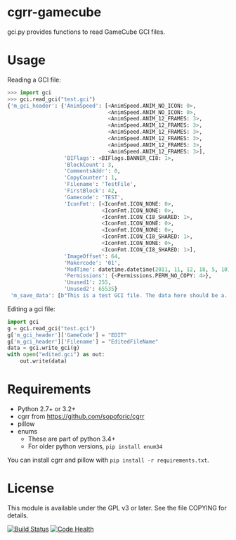 cgrr-gamecube
=============

gci.py provides functions to read GameCube GCI files.

Usage
=====

Reading a GCI file:

```python
>>> import gci
>>> gci.read_gci("test.gci")
{'m_gci_header': {'AnimSpeed': [<AnimSpeed.ANIM_NO_ICON: 0>,
                                <AnimSpeed.ANIM_NO_ICON: 0>,
                                <AnimSpeed.ANIM_12_FRAMES: 3>,
                                <AnimSpeed.ANIM_12_FRAMES: 3>,
                                <AnimSpeed.ANIM_12_FRAMES: 3>,
                                <AnimSpeed.ANIM_12_FRAMES: 3>,
                                <AnimSpeed.ANIM_12_FRAMES: 3>,
                                <AnimSpeed.ANIM_12_FRAMES: 3>],
                  'BIFlags': <BIFlags.BANNER_CI8: 1>,
                  'BlockCount': 3,
                  'CommentsAddr': 0,
                  'CopyCounter': 1,
                  'Filename': 'TestFile',
                  'FirstBlock': 42,
                  'Gamecode': 'TEST',
                  'IconFmt': [<IconFmt.ICON_NONE: 0>,
                              <IconFmt.ICON_NONE: 0>,
                              <IconFmt.ICON_CI8_SHARED: 1>,
                              <IconFmt.ICON_NONE: 0>,
                              <IconFmt.ICON_NONE: 0>,
                              <IconFmt.ICON_CI8_SHARED: 1>,
                              <IconFmt.ICON_NONE: 0>,
                              <IconFmt.ICON_CI8_SHARED: 1>],
                  'ImageOffset': 64,
                  'Makercode': '01',
                  'ModTime': datetime.datetime(2011, 11, 12, 18, 5, 10),
                  'Permissions': {<Permissions.PERM_NO_COPY: 4>},
                  'Unused1': 255,
                  'Unused2': 65535}
 'm_save_data': [b"This is a test GCI file. The data here should be a..."]
 ```

Editing a gci file:

```python
import gci
g = gci.read_gci("test.gci")
g['m_gci_header']['GameCode'] = "EDIT"
g['m_gci_header']['Filename'] = "EditedFileName"
data = gci.write_gci(g)
with open("edited.gci") as out:
    out.write(data)
```

Requirements
============

* Python 2.7+ or 3.2+
* cgrr from https://github.com/sopoforic/cgrr
* pillow
* enums
    * These are part of python 3.4+
    * For older python versions, `pip install enum34`

You can install cgrr and pillow with `pip install -r requirements.txt`.

License
=======

This module is available under the GPL v3 or later. See the file COPYING for
details.

[![Build Status](https://travis-ci.org/sopoforic/cgrr-gamecube.svg?branch=master)](https://travis-ci.org/sopoforic/cgrr-gamecube)
[![Code Health](https://landscape.io/github/sopoforic/cgrr-gamecube/master/landscape.svg?style=flat)](https://landscape.io/github/sopoforic/cgrr-gamecube/master)
